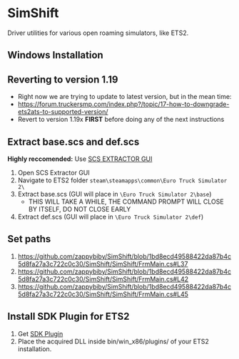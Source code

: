 SimShift
========

Driver utilities for various open roaming simulators, like ETS2.

## Windows Installation

## Reverting to version 1.19
- Right now we are trying to update to latest version, but in the mean time:
- https://forum.truckersmp.com/index.php?/topic/17-how-to-downgrade-ets2ats-to-supported-version/
- Revert to version 1.19x **FIRST** before doing any of the next instructions

## Extract base.scs and def.scs 
**Highly reccomended:** Use [SCS EXTRACTOR GUI](https://github.com/Bluscream/SCS-Extractor-GUI/releases)
1. Open SCS Extractor GUI
2. Navigate to ETS2 folder `steam\steamapps\common\Euro Truck Simulator 2\`
3. Extract base.scs (GUI will place in `\Euro Truck Simulator 2\base`)
    - THIS WILL TAKE A WHILE, THE COMMAND PROMPT WILL CLOSE BY ITSELF, DO NOT CLOSE EARLY
4. Extract def.scs (GUI will place in `\Euro Truck Simulator 2\def`)

## Set paths
1. https://github.com/zappybiby/SimShift/blob/1bd8ecd49588422da87b4c5d8fa27a3c722c0c30/SimShift/SimShift/FrmMain.cs#L37
2. https://github.com/zappybiby/SimShift/blob/1bd8ecd49588422da87b4c5d8fa27a3c722c0c30/SimShift/SimShift/FrmMain.cs#L42
3. https://github.com/zappybiby/SimShift/blob/1bd8ecd49588422da87b4c5d8fa27a3c722c0c30/SimShift/SimShift/FrmMain.cs#L45

## Install SDK Plugin for ETS2
1. Get [SDK Plugin](https://github.com/nlhans/ets2-sdk-plugin/releases)
2. Place the acquired DLL inside bin/win_x86/plugins/ of your ETS2 installation. 


